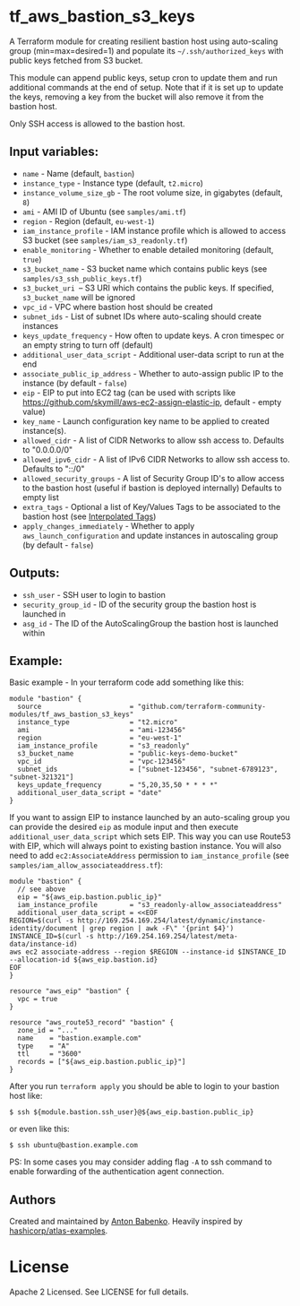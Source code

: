 # tf_aws_bastion_s3_keys

A Terraform module for creating resilient bastion host using auto-scaling group (min=max=desired=1) and populate its `~/.ssh/authorized_keys` with public keys fetched from S3 bucket.

This module can append public keys, setup cron to update them and run additional commands at the end of setup. Note that if it is set up to update the keys, removing a key from the bucket will also remove it from the bastion host.

Only SSH access is allowed to the bastion host.

## Input variables:

  * `name` - Name (default, `bastion`)
  * `instance_type` - Instance type (default, `t2.micro`)
  * `instance_volume_size_gb` - The root volume size, in gigabytes (default, `8`)
  * `ami` - AMI ID of Ubuntu (see `samples/ami.tf`)
  * `region` - Region (default, `eu-west-1`)
  * `iam_instance_profile` - IAM instance profile which is allowed to access S3 bucket (see `samples/iam_s3_readonly.tf`)
  * `enable_monitoring` - Whether to enable detailed monitoring (default, `true`)
  * `s3_bucket_name` - S3 bucket name which contains public keys (see `samples/s3_ssh_public_keys.tf`)
  * `s3_bucket_uri `– S3 URI which contains the public keys. If specified, `s3_bucket_name` will be ignored
  * `vpc_id` - VPC where bastion host should be created
  * `subnet_ids` - List of subnet IDs where auto-scaling should create instances
  * `keys_update_frequency` - How often to update keys. A cron timespec or an empty string to turn off (default)
  * `additional_user_data_script` - Additional user-data script to run at the end
  * `associate_public_ip_address` - Whether to auto-assign public IP to the instance (by default - `false`)
  * `eip` - EIP to put into EC2 tag (can be used with scripts like https://github.com/skymill/aws-ec2-assign-elastic-ip, default - empty value)
  * `key_name` - Launch configuration key name to be applied to created instance(s).
  * `allowed_cidr` - A list of CIDR Networks to allow ssh access to. Defaults to "0.0.0.0/0"
  * `allowed_ipv6_cidr` - A list of IPv6 CIDR Networks to allow ssh access to. Defaults to "::/0"
  * `allowed_security_groups` - A list of Security Group ID's to allow access to the bastion host (useful if bastion is deployed internally) Defaults to empty list
  * `extra_tags` - Optional a list of Key/Values Tags to be associated to the bastion host (see [Interpolated Tags](https://www.terraform.io/docs/providers/aws/r/autoscaling_group.html))
  * `apply_changes_immediately` - Whether to apply `aws_launch_configuration` and update instances in autoscaling group (by default - `false`)

## Outputs:

  * `ssh_user` - SSH user to login to bastion
  * `security_group_id` - ID of the security group the bastion host is launched in
  * `asg_id` - The ID of the AutoScalingGroup the bastion host is launched within

## Example:

Basic example - In your terraform code add something like this:

```hcl
module "bastion" {
  source                      = "github.com/terraform-community-modules/tf_aws_bastion_s3_keys"
  instance_type               = "t2.micro"
  ami                         = "ami-123456"
  region                      = "eu-west-1"
  iam_instance_profile        = "s3_readonly"
  s3_bucket_name              = "public-keys-demo-bucket"
  vpc_id                      = "vpc-123456"
  subnet_ids                  = ["subnet-123456", "subnet-6789123", "subnet-321321"]
  keys_update_frequency       = "5,20,35,50 * * * *"
  additional_user_data_script = "date"
}
```

If you want to assign EIP to instance launched by an auto-scaling group you can provide the desired `eip` as module input and then execute `additional_user_data_script` which sets EIP. This way you can use Route53 with EIP, which will always point to existing bastion instance. You will also need to add `ec2:AssociateAddress` permission to `iam_instance_profile` (see `samples/iam_allow_associateaddress.tf`):

```hcl
module "bastion" {
  // see above
  eip = "${aws_eip.bastion.public_ip}"
  iam_instance_profile        = "s3_readonly-allow_associateaddress"
  additional_user_data_script = <<EOF
REGION=$(curl -s http://169.254.169.254/latest/dynamic/instance-identity/document | grep region | awk -F\" '{print $4}')
INSTANCE_ID=$(curl -s http://169.254.169.254/latest/meta-data/instance-id)
aws ec2 associate-address --region $REGION --instance-id $INSTANCE_ID --allocation-id ${aws_eip.bastion.id}
EOF
}

resource "aws_eip" "bastion" {
  vpc = true
}

resource "aws_route53_record" "bastion" {
  zone_id = "..."
  name    = "bastion.example.com"
  type    = "A"
  ttl     = "3600"
  records = ["${aws_eip.bastion.public_ip}"]
}
```

After you run `terraform apply` you should be able to login to your bastion host like:

```
$ ssh ${module.bastion.ssh_user}@${aws_eip.bastion.public_ip}
```

or even like this:

```
$ ssh ubuntu@bastion.example.com
```

PS: In some cases you may consider adding flag `-A` to ssh command to enable forwarding of the authentication agent connection.

## Authors

Created and maintained by [Anton Babenko](https://github.com/antonbabenko).
Heavily inspired by [hashicorp/atlas-examples](https://github.com/hashicorp/atlas-examples/tree/master/infrastructures/terraform/aws/network/bastion).

# License

Apache 2 Licensed. See LICENSE for full details.
